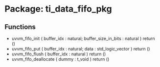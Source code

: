 # Package: ti_data_fifo_pkg

## Functions
- uvvm_fifo_init <font id="function_arguments">( buffer_idx            : natural; buffer_size_in_bits   : natural ) </font> <font id="function_return">return ()</font>
- uvvm_fifo_put <font id="function_arguments">( buffer_idx        : natural; data              : std_logic_vector ) </font> <font id="function_return">return ()</font>
- uvvm_fifo_flush <font id="function_arguments">( buffer_idx            : natural ) </font> <font id="function_return">return ()</font>
- uvvm_fifo_deallocate <font id="function_arguments">( dummy : t_void ) </font> <font id="function_return">return ()</font>
